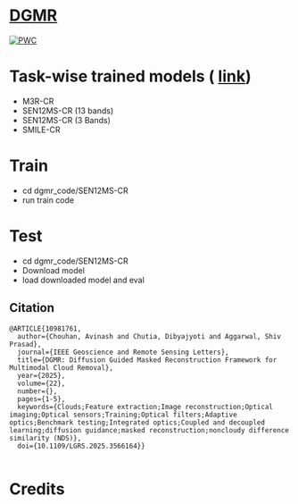 # [DGMR](https://ieeexplore.ieee.org/document/10981761)
[![PWC](https://img.shields.io/endpoint.svg?url=https://paperswithcode.com/badge/dgmr-diffusion-guided-masked-reconstruction/cloud-removal-on-sen12ms-cr)](https://paperswithcode.com/sota/cloud-removal-on-sen12ms-cr?p=dgmr-diffusion-guided-masked-reconstruction)



# Task-wise trained models ( [link](https://drive.google.com/drive/folders/1dMfdxo4FkJXGao8iPUYBYu3xt05fmE6E))
- M3R-CR
- SEN12MS-CR (13 bands)
- SEN12MS-CR (3 Bands)
- SMILE-CR

# Train
- cd dgmr_code/SEN12MS-CR 
- run train code

# Test
- cd dgmr_code/SEN12MS-CR 
- Download model
- load downloaded model and eval

## Citation

```
@ARTICLE{10981761,
  author={Chouhan, Avinash and Chutia, Dibyajyoti and Aggarwal, Shiv Prasad},
  journal={IEEE Geoscience and Remote Sensing Letters}, 
  title={DGMR: Diffusion Guided Masked Reconstruction Framework for Multimodal Cloud Removal}, 
  year={2025},
  volume={22},
  number={},
  pages={1-5},
  keywords={Clouds;Feature extraction;Image reconstruction;Optical imaging;Optical sensors;Training;Optical filters;Adaptive optics;Benchmark testing;Integrated optics;Coupled and decoupled learning;diffusion guidance;masked reconstruction;noncloudy difference similarity (NDS)},
  doi={10.1109/LGRS.2025.3566164}}


```
# Credits
